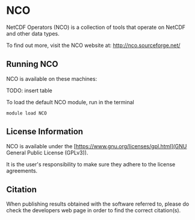 # NCO
NetCDF Operators (NCO) is a collection of tools that operate on NetCDF and other data types.

To find out more, visit the NCO website at: http://nco.sourceforge.net/

## Running NCO

NCO is available on these machines:

TODO: insert table

To load the default NCO module, run in the terminal

    module load NCO

## License Information

NCO is available under the [https://www.gnu.org/licenses/gpl.html](GNU General Public License (GPLv3)).

It is the user's responsibility to make sure they adhere to the license agreements.

## Citation

When publishing results obtained with the software referred to, please do check the developers web page in order to find the correct citation(s).
